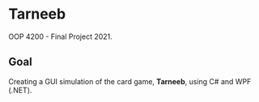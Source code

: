 # Tarneeb
OOP 4200 - Final Project 2021.

## Goal
Creating a GUI simulation of the card game, __Tarneeb__, using C# and WPF (.NET).
